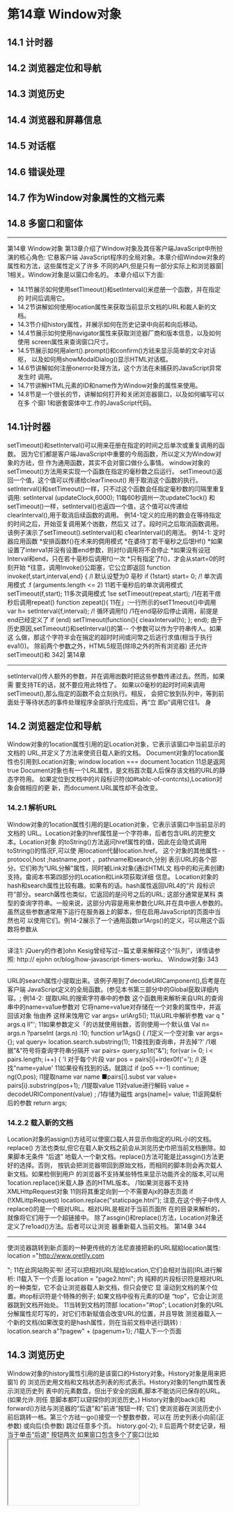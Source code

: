 # 第14章 Window对象  
##  14.1 计时器  
##  14.2 浏览器定位和导航  
##  14.3 浏览历史  
##  14.4 浏览器和屏幕信息  
##  14.5 对话框  
##  14.6 错误处理  
##  14.7 作为Window对象属性的文档元素  
##  14.8 多窗口和窗体  
---
第14章
Window对象
第13章介绍了Window对象及其任客户端JavaScript中所扮演的核心角色: 它悬客户端
JavaScript程序的全局对象。本章介绍Window对象的属性和方法，这些属性定义了许多
不同的API,但是只有一部分实际上和浏览器窗| 1相关。Window对象是以窗口命名的。
本章介绍以下方面:
- 14.1节展示如何使用setTlmeout()和setInterval()米症册一个函数，并在指定的
时间后调用它。
- 14.2节讲解如何使用location属性来获取当前显示文档的URL和裁人新的文档。
- 14.3节介绍history属性，并展示如何在历史记录中向前和向后移动。
- 14.4节展示如何使用navigator属性来获取浏览器厂商和版本信息，以及如何使用
screen属性来查询窗口尺寸。
- 14.5节展示如何用alert().prompt()和confirm()方祛来显示简单的文伞对话枢，
以及如何用showModalDialog()显示HTML对话框。
- 14.6节讲解如何注册onerror处理方法，这个方法在未捕获的JavaScript异常发生时
调用。
- 14.7节讲解HTML元素的ID和name作为Window对象的属性来使用。
- 14.8节是一个很长的节，讲解如何打开和关闭浏览器窗口，以及如何编写可以在多
个窗I 1和嵌套窗体中工.作的JavaScript代码。

##  14.1计时器  

setTimeout()和setInterval()可以用来茌册在指定的时间之后单次或重复调用的函数。
因为它们都是客户端JavaScript中重要的今局函数，所以定义为Window对象的方祛，但
作为通用函数，其实不会对窗口做仆么事情。
window对象的setTimeout()方法用来实现一个函数在指定的毫秒数之后运行。
setTimeout()返回一个值，这个值可以传递给clearTineout() 用于取消这个函数的执行。
setInterval()和setTimeout()一样，只不过这个函数会任指定毫秒数的闫隔里重复调用:
setInterval (updateClock,6000); 11每60秒调州一次updateC1ock()
和setTimeout()一样，setInterval()也返四一个值，这个值可以传递给
clearInterval(),用于取消后续函数的调用。
例14-1定义的应用的数会在等待指定的时间之后，开始亚复调用某个凼数，然后又
过了。段时问之后取消函数调用。该例子演示了setTimeout().setInterval()和
c1earInterval()的用法。
例14-1: 定时器应用函数
*安排函数f{)在术来的倜用模式
*在婆待丁若干毫秒之后氓Hf()
*如果设置了interva1并没有设置end参数，则对f()调用将不会停止
*如果没有设冠Interval和end，只在若十亳秒后调用f()一次
*只有指定了f()，才会从start=0的时刻开始
*往意，调用Invoke()公距塞，它公立即返回
function invoke(f,start,interval,end} {
/l 默认设墅为0 亳秒
if (1start} start= 0;
/! 单次调用模式
.f (arguments.length <= 2)
11若干毫秒后的单次调用模式
setTimeout(f,start);
11多次调用模式
1se
setTimeout(repeat,start); /1在若干痞秒后调用repeat()
function zepeat(){ 11在」:一行所示的setT1meout{}中调用
var h= setInterval{f,interval); /! 循环调用f()
/1在end亳矽后停止调用，前提是end已经定义了
if (end) setTlmeout(function(){ cleaxInterval(h); }; end);
由于历史原因,setTimeout()和setInterval()的第-- 个参数可以作为宁符串传人。如果这
么做，那这个字符半会在捐定的超时时间或问幣之后逃行求值(相当于执行eva1())。
除前两个参数之外，HTML5规范(除IB之外的所有浏览器) 还允许setTimeout()和
342| 第14章

---
setInterval()传人额外的参数，并在调用凼数时把这些参数传递过去。然而，如果需
要支持TE的话，就不要应用此特性了。
如果以0毫秒的起时时间来调用setTimeout(),那么指定的函数不会立刻执行。相反，
会把它放到队列中，等到前面处于等待状态的事件处理程序全部执行完成后，再“立
即p”调用它往1。
身  

##  14.2 浏览器定位和导航  

Window对象的1ocation属性引用的足Location对象，它表示该窗口中当前显示的文档的
URL,并定义了方法来使资日载人新的文档。
Document对象的1ocation属性也引用到Location对象;
window.location === document.1ocaticn 11总是返网true
Document对象也有一个LRL属性，是文档首次载人后保存该文档的URL的静态字符用。
如果定位到文档中的片段标识符(如#tablc-of-contcnts),Location对象会做相应的更
新，而document.URL属性却不会改变。  

###  14.2.1 解析URL  

Window对象的1ocation属性引用的是Location对象，它表示该窗口中当前显示的文档的
URL。Location对象的href属性是一个字符串，后者包含URL的完整文本。Location对象
的toString()方法返问href属性的值，因此在会隐式调用toString()的惰况F,可以使
用location代替location.href。
这个对象的其他属性-
-protocol,host ;hastname,port ，pathname和search,分别
表示URL的各个部分。它们称为“URL分解”属性，同时被Link对象(通过HTML文
档中的<a>和<area>元素创建) 支持。畲阅本书第四部分的Location和Link项荻取详细
信息。
Location对象的hash和search属性比较有趣。如果有的话。hash属性返回URL4的“片
段标识符”部分。search羼性也类似，它返回的是问号之后的URL; 这部分通常是某科
类型的查询字符串。一般来说，这部分内容是用来参数化URL并在具中嵌人参数的。
虽然这些参数通常用下运行在服务器上的脚本，但在启用JavaScript的页面中当然也可
以使用它们。例14-2展示了一个通用函数ur1Args()的定义，可以用这个函数将参数从

---

译注1: jQuery的作者]ohn Kesig曾经写过--篇丈章来解释这个“队列”，详情请参照: http://
ejohn or/blog/how-javascript-timers-worku、
Window对象i 343

---
URL的search属性小提取出来。该例子用到了decodeURICamponent(),后考是在客户端
JavaScript定义的全局函数。(参见本书第三部分中的Global莸取详细内容。;
例14-2: 提取URL的搜索字符串中的参数
这个函数用来解析来自URL的查询串中的name=va1ue参数对
它将name=va1ue对存储在一个对象的属性中，并返回该对象
怡由养
这样来蚀用它
var args= urlArg5(); 11从URL中解祈参教
var q " args.q Il"'; 11如果参数定义「的访就使用翁数，否则使用一个默认值
VaI n= args.n ?parseInt (args.n) :10;
function ur1Ags(} {
/1定义一个空对象
var args= {};
vaI query= location.search.substring(1);
11查找到查询串，并去掉’?’
/1艰据"&"符号将查询字符串分隔开
var pairs= query,sp1it("&");
for(var i= 0; i < pairs.length; i++) {
'I 对于每个片段
var pos = pairs[i]+irdex0f('=');
/l 逐找"name=yalue'
11如果役有找到的话。就跳过
if (po5 ==-1) continue;
ng(O,pos); l1提取name
var name ■pairs[i].subst
var value= pairs[i}.substring(pos+1); /1提取value
11对value进行解码
value = decodeURIComponent(value) ;
/1存储为磁性
args{name]= value;
11讴网粲析后的参数
return args;  

###  14.2.2 载入新的文档  

Location对象的assign()方祛可以使窗口载人并显示你指定的URL小I的文档。replace()
方法也类似,但它在载人新文档之前会从浏览历史巾把当前文档删除。如果脚本无条件
“后退”
地载人一个新文档。replace()方法可能是比assgin{)方法更好的选择。否则，
按钒会把浏览器带回到原始文档，而相同的脚本则会再次载人新文档。如果检侧到用户
的浏览器不支持某些特性来显示功能齐全的版本,可以用1ocation.rep1ace()米载人静
态的HTML版本。
/1如果浏览器不支持XMLHttpRequest对象
11则将其重定向到一个不需要Ajx的静志页面
if (!XMLittpRequest) location.replace("staticpage.htnl");
注意,在这个例子中传人replace()的是一个相对URL。相对URL是相对于当前页面所
在的目录来解析的，就像将它们用于一个超链接中。
除了assgin()和replace()方法，Location对象还定义了re1oad()方法。后者可以让浏览
器重新载人当前文档。
第14章
344

---
使浏览器跳转到新贞面的一种更传统的方法尼直接把新的URL赋給location属性:
location ="http://www.oretlly.com 

"; 11在此网站购买书!
还可以把相对URL赋给location,它们会相对当前[IRL进行解析:
l1载入下一个贞面
location = "page2.html";
内
纯粹的片段标识符是相对URL的一种类型，它不会让浏览器载人新文档，但只会使它
显
滚动到文档的某个位置。#top标识符是个特殊的例子; 如果文档中役有元素的ID是
“top”，它会让浏览器跳到文档开始处。
11当转到文档的顶部
location="#top";
Location对象的URL分解属性尼叮写的，对它们市新赋值会改变URL的位置，并且导致
测览器载入一个新的文档(如果改变的是hash属性，则在当前文档中逃行跳转) :
location.search a"?pagew" + (pagenum+1}; /1载人下一个页面  

##  14.3 浏览历史  

Window对象的history属性引用的是该窗口的History对象。History对象是用来把窗1] 的
浏览历史用文档和文档状态列表的形式表示。History对象的1ength属性表示浏览历史列
表中的元素数盘，但出于安全的因素,脚本不能访问已保存的URL。(如果允许.则任
意脚本都叮以窥探你的浏览历史。)
History对象的back()和forward()方祛与浏览器的“后退”和“前进”按钮一样; 它们
使浏览器在浏览历史小前后跳转一格。第三个方祛一go()接受一个整数参数，可以在
历史列表小向前(正参数) 或向后(负参数) 跳过任意多个页。
history.go(-2);
Il 后逛两个财史记录，相当于单击“后退" 按钮两次
如果窗口包含多个了窗口(比如<iframe>元素-
见14.8.2节)，了窗11的浏览历史会按时
间顺序穿插在主窗口的历史巾。这意味者在主窗口调用history.back() (举例) 可能会
导致其中一个子窗口往叫跳转到前一个显示的文档，但尘窗口保留当前状态不变。
现代Web应用可以不通过载人新文档而动态地改变自身内容(见第15章和第18章)。这
么做叮能希望用户能用“后退”利“前进”按钒在这些动态创建的应用状态之问进行跳
转。HTML5将这种拔术标准化; 请家照22.2节。
HTML5.之前的历史管理是个更复杂的难题。应用程序必须要在窗口浏览历史中创建--个
新的条目来管理自身的历史记录，用历史条目关联自身的状态信息，判断什么时候用户
Window对象| 345

---
使用了“后退”按钮米移动到不同的历史条目，联合那个条目获取状态信息，并且重新
创建应用程序之前的状态。一种方式是用隐藏的<iframe>米保存状态信息并在浏览器的
历史中创建条目。为了创建新的历史条目，希要用Document对象的open()和write()方
祛(见15.10.2节) 动态地把一个新文档写人这个隐藏的窗体。不管怎样，文档内容应该
包含重新创建应用状态所需要的状态信息。当用户单击“后退”按钮，隐藏的窗休的内
容会改变。在HTML5之前，没有生成事件来通知你这个改变，因此，为了俭测用户是否
单出了“后退”按钮，可能要用setInterval() (见14,1节) 每秒对隐淼的窗体检测两郅
三次，来看它是否改变了。
在实际工作中，在那些需要以前的HTML5历史管理的项目中，开发者通常会使用一些现
成的解决方案。很多JavaScript框架都实现了这种功能。比如。jQuery有history插件，另
外也布些单独的管理历史记录的类库。RSH (Realy Simple History) 是其中一个比较流
行的示例，叮以在这甩找到，http://code.googie.com/plreallyimplehistory/.22.2 

节解释
如何用HTML5进行历史管理。  

##  14.4 浏览器和屏幕信息  

脚本有时候需要获取和它们所在的Web浏览器或测览器所在的桌面相关的信息。本节介
绍Window对象的navigator和screen属性。它们分别引用的是Navigator和Screen对象，
而这些对象提供的信息允许脚本来根居环境定制白己的行为。  

###  14.4.1 Navigator对象  

Window对象的navigator属性引用的尼包含浏览器厂商和版本信息的Navigator对象。
Navigator对象的命名是为了纪念Netscape之后Navigator浏览器详江2，不过所有其他的浏
览器也支持它(IE还支持clientInformation属性。它作.Xnavigator的厂商中立同义
词。遗憾的是，其他浏览器并不支持这一更直观的属性命名》。
过去，Navigator对象通常被脚本用米确定它们是在IE中还是在Netscape中运行。这种浏
览器嗅探方法有问题，因为它要求随着新浏览器和现有浏览器的新版本的引人而不断地
调整。如今，有一种更好的功能测试方法(参见13.4.3节)，只需要测试所需要的功能
(即: 方祛或属性)，而不尼假设特定的浏览器版本及共功能。
然而，浏览器嗅探有时候仍然有价值。这样的一种情况是，当需要解决存在丁某个特定
的浏览器的特定版本中的特殊的bug时。Navigator对象有4个属性用于提供关于运行中的
浏览器的版本信息，并且可以使用这些属性进行浏览器嗅探。
Nelscape Navigator (网景浏览器) 是一个著名的Web测览器，更多信息可阅读; htp:ll

---

译注2:
en.wixipedia.org/wikilNetscape_Navigaior 


appName
Web浏览器的全称。在IE中，这就是“Microso[t Internet Explorcr”。在Firefox
中，该属性就是“Netscape”。为广兼容现在的浏览器嗅探代码，其他浏览器通常
也取值为“Netscape”。
appVersion
姆
此属性通常以数宇开始，并跟眷包含浏览器厂商和版本信息的详细字符串。字符串
前面的数字通常是4.0或5.0,表示它是第4或第5代兼容的浏览器。appversion字符
串没有标准的格式，所以，役有办法直接用它来判断浏览器的类型。
userAgent
浏览器在它的USER-AGENT HTTP头部中发送的字符申。这个属性通常包含
appVersion中的所有信息。并且常常也可能包含其他的细节。和appVersion一样,
它也没有标准的格式。由于这个属性包含绝大部分信息.因此浏览器嗅探代码通常
用它来嗅探。
platform
在其上运行浏览器的操作系统(井! 可能是硬件) 的字符串。
Navigator属性的复杂性止说明了浏览器嗅探对于处理客户端兼容性问题是没有太大帮助
的。在Web的早期，人们写了大量的浏览器特定代码用于测试类似于navigator,appName
的属性。在开发新浏览器的时候，浏览器厂商发现为了让现右网站显示正确，它们需要
把a ppName设置为“N ctscape"
类似的儆法使得appversion的起始数字尖去了意义，而
观在的浏览器嗅探代码必须要依赖于比之前复杂很多的navigator.userAgent宇符串。
例143展示广如何用正则表达式{摘斤jQuery) 从navigator,userAgent中抽取浏览器名
称和版本号的方法。
例143: 使.用tavigator.userAgent来进行浏览路唤探
11为客户端嗅探定义browser.name 

和browser.version; 这果使用rjQuery 1.4.1中的代码
//name和number都恳字符串，对于不同的测览器输出的结果也是不--样的，检训结果如下:
!/
"webkit": Safari或Chrome; 版本号是Hebkit的版本号
//"opera" :Opera; 版本号就是软件的版本号
/1"mozilla": Firefax或者其他基于gecko内核的浏览器; 版本专是Gecko的版本
/!"msie": IE; 版本母就是软件的版本
i
11比如Firefox 3.6返回:{ name: "mozilla".version: "1.9.2" }
var bzowser = (function()
var 5 = navigator.userAgent.toLowerCase() ;
at
bouoh
var match = /(webkit}[ \/]([\w.]+)/.exec(s) I!
/(opera)(?:.*version)?[ \/]([\w.]+)/.exec(s) I
/(msie) ([\W.]+}/.exec(s)
!/compatible/.test(s) 昭/(mozilla)(?:.*7 rv:([\W.1+})7/.exec(s) ↓I
];
Window对象| 347

---
name: match[1] i.""
vexsion; match[2] 11“0" };
return ，
}(});
除了浏览器厂商和版本信息的属性之外，Navigator对象还包含一些染项的属性和方法。
以下是一些标准化的属性以及广泛应用但未标准化的属性:
on Line
navigatoz.onLine属性(如采存在的话) 表示浏览器当前是否连接到网络。应用程
序可能带望在离线状态下把状念保存在本地(用第20章的技术)。
geolocation
Geolocation对象定义用于确定用户地琪位置信息的接口。参见22.1节的更多细书。
javaEnabled()
一个非标准的方法，当浏览器可以运行Java小程序时返回true。
cookieEnable()
非标准的方法，如裘浏览器可以保存永久的cookie时,返回true。当cookie配览沩
“视具体情况的定”时可能会返回不正确的值。  

###  14.4.2 Screen对象  

Window对象的screen属性引用的足:$creen对象。它提供有关窗口显示的大小和可用的颜
色数量的信息。属性width和height指定的是以像素为单位的窗山大小。属性availWidth
和availHeight指定的是实际可用的显示大小，它们排除了像桌面任务栏这样的特性所
山i 用的空间。属性colorDepth指定的是显示的BPP (bits-per-pixel) 值，典型的值有16.
24和32。
wIndow.screen属怍和它弓|用的Screen对象都是非标准但广泛实现的。可以用Screen对象
采确定Web应用是否运行在一个小屏幕的设备上，比如上网本。如果屏幕空间有限，可
能要选择用更小的宇体和图片等。  

##  14.5 对话框  

Window对象提供了3个方法来向用户显示简单的对话框。alert()向用户显示一条消息
并等待用户关闭对话框。confirm()也显示一条消息，要求用户单击“确定”或“取
消”按钮，并返回一个布尔值。prompt()同样也显示一条消息，等待用户输人字符申，
并返回那个宇符串。下面的代码全用了这3种方法:
do{
1得到一个学符帛输人
vaI name= prompt("what is yaur name?");
!1得到一个布尔值
var correct = confirm("You entered' + name +"'.\n" +
第14章
348|

---
"Click 0kay to procecd I Cancel to re-enter.");.
}while( !correct)
alert("Hello," + name); 11输出一个纯文术消息
尽管alert().confixm()和prompt()方法都很容易使用; 但是良好的设计还是需要有节
制地使用它们，要尽悬做到这一点。像这祥的对话框并非Web的常见功能，大多数用户
会发现这些对话框会破坏它们的浏览体验。如今，对这些方法唯一常见的应用就是调
呀
口
试: JavaScript程序员常常在代码中插入一个alert()方法，用来查看某个变量的输出结
果是什么。
往意，这些对话框小显示的文本是纯文本，而不是HTML格式的文本。只能使用空格、
换行符和各种标点符号来格式化这些对话樵。
方法confirm()和prompt()都会产生阻塞，也就是说，在用户关掉它们所显示的对话框之
前，它们不会返回。这就意味着在弹出一个对话框前，代码就会停止运行。如果当前正
在载人文档，也会停止载人，直到用户用要求的输人进行响应为止。在大多数的浏览器
，alert()方法也会产生阻案，并等待用户关闭对话框，仙并不总是这样。完整细节诮
参考第四部分的Window.alert()、Window.confirm()和window.prompt()方法。
余了Window的alert().confirm()利prompt()方法，还有个更复杂的方法
showModalDialog(),显示一个包含HTML格式的“模态对话框”译往3,
叮以给它传人参
数，以及从对话樵甲返回值。showModalDialog()在浏览器当前窗口中显示个模态窗
口。第~个参数用以指定提供对话框HTML内容的URL。第二个参数恳个任意侑(数
组和对象均可)，这个值在对话框单的脚本中可以通过window.dia1ogArguments属性的
值访问。第三个参数是一个非标准的列表,包含以分号隔开的name=value对，如果提供
了这个参数，可以配置对话框的尺寸或其他属性。用“dialogwidth”和“dialogheight"
来设登对话框窗口的大小，用“rcsizablc=ycs" 来允许用户改变窗口大小。
用这个方法显示的窗口是“模态的”。showModalDfialog()这个方法直到窗H关闭之前
不会返回。当窗口关闭后，window.returnvalue属性的值就是此方法返口的值。对话
框的HTML内容往往必须包含用米设置returnvalue的“确认" 按钮，如果需耍则调用
window.close() (参见14.8.1书)。
例14-4是一个适合用于showModalD1alog()的HTML文件。代码顶部的往释包含调用
showModalDialog()的样例，而图14-1显示了通过示例代码创赴的对话框。往意对话框里
显示的大量文本都来自showModalDialog()的第二个参数,而不是写死在HTML里。
译注3: 模态对话框就是指郄种“显示出来就不可以点选位于其下面的对话框”的对话框。
Wi ndow对象
349

---
川!P :dovidlanagan.cem/m.ltirarpt Html
-Erter 3D po:nt coardinates-
z:
[Okay ][ Caqcel
杯再? 溉罕领严异55 声际彩与两采示兴元乐科5元年河A 声业布
图14-1:使用showModalDialog()方法显示出的对话框
例14- 1: 使.用showModalDialog()的HTML文件
这个HTHL文件并不是独立的，达个文件由showModalDialog()所调用
它希望window.dialogArguments是一个由字符串组成的数组
教组的第一个元素将放置在对话框的顶部
剩下的每个元業是每行的输人框的标识
当单击0key按钮的时候，返回一个数组，这个数组之由每个输人框的值组成
使用语如这样的代码来调用;
aI p = shouModalDia1og("mu1tiprompt.htm1",
["Enter 3D point coordinates";"x","y" ,"z"] ,
"dialogwidth:4D0; dialogheight:300; resizable:yes") ;
<f om>
<fieldset id="fields"><1fieidset> <!-- 对话框的正文部分-->
<div style="text-align:center"> <!--关闭这个对话框的铵钒-->
< !-- 设置讴 回 值和 关 闭 事忙-- >
<button onclick="okay()">0kay</button>
<button onclick="cancel()">Cancel</button> < !-- 关闭时不带任何返回值-->
</div>
<script>
l1创建对话性的卡体部分，并在f1eldset4 显示出来
var args= dialogArguments;
var text="<legend>" + args[0] + "</1egend>";
for(var i = 1; i < ags.
length
text += "<1abe1>" + args[i] + ": <input id='f" + i+"'></1abe1><br>"s
document.getElementById("fields").inneIHTML = text;
/1直接为闭这个对话框，不设資返回值
R
functlon cancel(){ window.c1ose(}; .
11读取输人糇的值。然后设置一个返回值，之后关闭
function okay() {
window.returnValue 口[] ;
返叫一个数组
for(var i= 1; i < args.length; i++) 11设骂输人框的元素
window.IeturnValue[i-1]= document.getElementById("f" + i).value;
window.close(]; /1关闭对话框，使showod:lD1alog()这回
<iscxipt>
</form>

##  14.6 错误处理  

Window对象的onerror属性是.个事件处理程序，当未捕获的异常传播到调用栈上时觥
会调用它,并把错误消息输出到浏览器的JavaScript控制台上。如果给这个属性赋一个闲
数、那么只要这个窗11中发生了JavaScript错误，就会调用该函数，即它成了窗L的错误
处理程序。
走
由于历少原凶，Window对象的onerror事件处理丽数的调用通过三个字符串参数，而不
忍通过通常传递的一个事件对象。(其他客户端对象的onerror处理程序所黹要的错误
条件是不一样的，但是它们都是正常的事件处理程序，向这个函数只须传人一个事件
对象。) window.onerror的第一个参数是描述错误的一条消息。第一个参数是一个字符
串，它存放引发错误的JavaScript代码所在的，义档的URL。第三个参数是文档中发生错误
的行数。
除了这三个参数之外，onerror处理程序的返回值也很重要。如果onerror处理程序返回
false,它通知浏览器事件处理程序已经处理了错误，不需要其他操作。换句话说，浏
览器不应该显示它自己的错误消息。遗憾的是，由丁历史原因，Firefox里的错误处理程
序必须返回true来表示它已经处理了错误。
onerror处理程序是早期JavaScript的遗物，那时语言核心不包含try/catch异常处理语
句。现代代码已经很少使用它。但是，在开发阶毁，你可能耍像这样定义一个错误处理
程序,当有错误发生时，来显式地通知你;
/ 在一个对话根中弹出错误消息。但不超过三次
window.onerror= function(msg,url,Iine) {
f(onerror.numt+ < onerror.max}
a1ert{"ERROR: " + asg + "\n" + urI + “:" + line);
return true ;
onetIor.max = 3;
nerIor.num = 0;  

##  14.7 作为Window对象属性的文档元素  

如果在HTML文档中用id属性来为元素命名，并H如果Window对象没有此名字的属性，
Window对象会赋了.-个属性、它的名宁是id属性的慎。而它们的慎指向衣示文档元素
的HTMLElemeat对象。
我们已经说过，在客户端JavaScript中,Window对象是以全局对象的形式存在于作用域
链的最上层，这就意味着在HTML文档中使用的id属性会成为可以被脚本访问的全局
351
Window对象

---
变量。如果文裆包含一个<button id="okay"/>元素,刚以通过企局变氧okay来引用此
元索。
但是，有一个重要的警告: 如冢Wiudow对象已经具有此名字的属性，这就不会发生。
“lacation" 或“navigator”的元素，就不会以全局变量的形式
比如，id是“history”，
出现，因刈这些ID匕经占用了。同样，如果HTML文档包含一个id为“x”的元素，并
月1还在代码中声明并赋值给全局变量x,那么显式声明的变量会隐藏隐式的元素变量。
如果脚本中的变量声明出现在命名元素之前，那这个变量的存作就会阻止元素获取它的
window属性。而如果脚本中的咬量声助出现在命名元素之后，那么变量的显式赋偵会覆
盖该属性的隐式值。
在15.2节巾，你会学到通过document.getElementById()方祛，用HTM1.的id属性来查找
文档元素。见下面的例子:
vat ui 正["input","prompt","heading”]; 11数组中存放安查找的元素id
/1用每个id查找对应的元素
ui.forEach(function(id) {
uf[id]= document.getElementById(id); 11将其存放在一个属性中
});
运行完这段代码之后，ui.input、ui.prompt和ui.heading会引用文档元紮。脚本可以用
全局变量input和headi.ng 

来代替ui.input和ui.heading。但记得14.5 节里的Window对象
有个方法的名字是prompt(),所以脚本市不能用全局变量prompt代替ui.prompt。
元素ID作为全局变量的隐式应用是Web浏览器演化过程中遗留的怿群。它主要尼出于与
已有Web页面后向兼容性的考虑。但这里并不推存使用这种做法-
浏览器厂商可以在
任何时候为Window对象定义新属性，而这些新腐性都会破坏使用了此属性名的隐式定
义的代码。反之，用document.getE1ementById()来显式夼找元索。如果给它一个更简单
的名学、这种用法会变得更加简便。
var $= function(id){ return docunent.getElementById(id); }
ui.prompt= $("prompt") ;
很多客八端类库都定义广5附数，类似」:面:样来通过ID查投元素。(找们会栏第19章
里看到jQuery的5函数作为通用的元案选择方法，#于ID.标签名、class属性或其他标
准，返回一个或多个元素。
假设ID并没有被Windw对象使用的话，那么任何有id属性的HTML元索都会成为全局变
量的值。以下HTML元素如果有name属性的话。也会这样表现:
<a> <app1et> <area> <embed> <fori> <frame> < frameset> < :iframe> <img> <object>
id元素在文档中必须是唯一的; 两个元素不能有相同的id。但尼，这对name属性无效。
如果上面的元素有多丁一个有相同的name属性(或若一个元素有name属性，而另一个元
第14章

---
素有相同值的id属性)，具有该名称的隐式全局变量会引用一个类数组对象，这个类数
组对象的元素是所有命名的元素。
有name或id属性的<iframe>元素是个特殊的例子。为它们隐式创建的变盘不会引用表示
元素自身的Element对象，而是引用表示<iframe>元素创建的嵌套浏览器窗体的Window
对象。我们会在14.8.2节再次谈论它。
D
b能  

##  14.8 多窗口和窗体  

一个Web浏览器窗口叮能在桌面上包含多个标签贞。每4个标签贞都是独立的“浏览上
下文”
(browsing context)，每一个上下文都有独立的Window对象，而且相互之间互
不干扰。每个标签贞中运行的脚本通常并不知道其他标签页的存在，更不用说和其他标
签页的Window对象进行交互操作或者操作其文档内容了。如果Wenb浏览器不支持多标签
页，或者把标签页关掉了，可能在某一时刻桌面上会有很多打开的Web浏览器窗口。而
使用标签页，每个桌面窗口中的Window对象都是独立的，也就是说彼此就是完企独立
的,和其他桌面窗口没有任何联系。
但是窗口并不总是利其他窗口完全役关系。一个窗口或标签页中的脚本可以打开新的窗
口或标签页，当一个脚本这样做时，这样多个窗口或窗口与另一个窗口的文档之间就可
以互操怍(可以参照13.6.2节中讲解的同源策略约束)。14.8.1节介绍关于窗口打开和关
闭的更多内容。
HTML文档经常使用<iframe>来嵌套多个文档。由<iframe>所创建的嵌盒浏览上下文
是用它自己的Window对象所表示的。废弃的<frameset>和<frame>元素同样创建了一
个嵌套的测览上下文，每一个<frame>都由一个独立的Window对象表示。对于客户湍
lavaScrip来说，窗口、标签页、iframc和框架都是浏览上下文; 对于JavaSeript来说，它
们都是Window对象。和相石独立的标签或不同，嵌套的浏览上下文之间并不是相互独
立的。在个窗体中运行的JavaScript程序总是可以看到它的祖先和子孙窗体，尽管脚本
充看这些窗体中的文档受到同源策略的限制。14.8.2节会讲到嵌套的窗体。
因为Window是客户端JavaScript的全局对象.每个窗口或窗体都包含独立的JavaScript找
行上下文。不过，在一个窗口中的JavaScript代码.如果有同源策略的限制，则可以使用
另外一个窗口中定义的对象、属性和方祛。与此相关的细节会在14.8.3节中详细计论。
当由于同源策洛的限制导致窗口之间无法直接交4时，ITML5提供个基干事件的消息
传输API，可以用于间接的通信。这在22.3节中会有详细计论。
Window对象
353

---
###  14.8.1打开和关闭窗口  

使用Window对象的open()方法可以打开一个新的浏览器窗日(或标签页，这通常和浏览
器的配紧选项有关)。Window.open()载人指定的URL到新的或比存在的窗口中，并返
回代表那个窗11的Window对象。它有4个可选的参数。
open()的笫个参数足要在新窗口中显示的文档的URL,如采这个参数省略了(也叮以
是空宁符串)，那么会使用空贞山的URLabout:blank。
open()的第一个参数是新打开的窗口的名字。如果指定的是一个已经存在的窗口的名字
(并且脚本允许跳转到那个窗口)，会直接使用已存在的窗口。否则，会打开新的窗
口,并将这个指定的名字斌慎给它。如果省略此参数，会使用指定的名宁“b1ank" 打
开一个新的、末命名的窗口。
需要注意的恳，脚本是无法通过简单地猜测窗口的名字来操控这个窗口中的Web应用
的,只有设置了“允许导航”(alluwed to navigate) (HTML5规范中的术语) 的页面
才可以这样。宽泛地讲，当且仅当窗口包含的文档来自相同的源或者是这个脚本打开
广那个窗口(或者递归地打开」窗口中打开的窗日); 脚本才吓[以只通过名字来指定存
在的窗|1。还有，如果其中一个窗口是内嵌在另一个窗口里的窗体，那么在它们的脚本
(顶级祖先窗日) 和
之间就可以相互导航。这种情况下，可以使用保留的千字“_top”
_parent" (直接父级窗口) 来状取彼此的浏览上下文。
窗口名字
窗口的名字是非常重要的，因为它允许open()方法引用已存在的窗口，并同时可以
作为<a>和<form>元素上HTML target属性的值，用|来表示引用的文档(或表单提
交结果) 应该显示在命名的窗口中。这个target属性的值可以设置为“_blank"
_parent”或“_lop”，从而使引用的文档显示在断的空白窗口。父窗口[窗体或
顶层窗口中，
Window对象如果有name属性,就用它保存名字。该属性是可写的，并且脚本可以
随意设置它。如果传遵给window.open()一个除“_b1ank”之外的名字，通过该调
用创建的窗口将以该名宇作为name属性的初始值。如果<iframe>元素有name属性，
表示该iframe的Window对象会用它作为name属性的初始值。
open()的第三个可选参数是一个以逗号分隔的列表。包含大小利|各种属性，用以表明新
窗口是如何打开的。如果省略这个参数; 那么新窗口就会用‘个默认的大小，而且带有
一整组标准的UI组件，即菜单栏、状态栏，工具栏等。在标签式浏览器中，会创建一个
新的标篆。
第14章
354

---
另一方面，如果指定这个参数，就可以指定窗口的尺寸，以及它包含的一组属性。(显
式指定窗口尺寸更像尼创建新窗口，而不是新标签。) 例如，要打开允许改变大小的浏
览器窗口，并H.包含状态栏、工具栏和地址栏，就可以这样写;
var w = xindow.open("smallwin.htm1" ,"smallwin" ，
width=40o.height=35D,status=yes,resizable=yes");
好
第三个参数是非标准的，HTML5规范也主张浏览器应该忽略它。参见第凹部分中的
Window.open()查看在此参数中可以指定什么内容。往意，当指定第三个参数时。所有
役有显式指定的功能都会忽略。出于各种安全原因，浏览器包含对可能指定的功能的限
制。例如，通常不允许指定一个太小的或者位十屏幕之外的窗口，并H.一些浏览器不允
许创建一个役有状态栏的窗口。
open()的第四个参数只在第二个参数命名的是。个存在的窗口时才有用。它是一个布尔
值，声明了由第一个参数指定的URL是应用替换掉窗口浏览历史的当前条目(true),
还是应该在窗11浏览历史中创建一个新的条目(false),后者是默认的设置。
open()的返回值尽代表命名或新创建的窗口的Window对象。可以在自己的JavaScript代
码中使用这个Window对象来引用新创建的窗口，就像使用隐式的Window对象window来
引用运行代码的窗口一样:
11打开一个新的空白窗口
var W= window.open();
w.alert("About to visit http://example.com 

"}; 11调用a1ert()方法
11设臣它的lacation属性
w,location = "http://example.com 

";
在由window.open()方法创建的窗口中，opener脲性引用的是打开它的脚本的Window对
象。在其他窗口中，opener为null;
11true.对于由w创建的任意窗口
w.opener l== null;
w.open().opener ==2 W; !1true,对于任:意窗HW
Window.open()是广告商用来在你浏览网页时采用的“页面之前弹出”或“页面之后弹
出”窗口的‘种乃法。由于对于这种烦人的弹出窗口的滥用，因此大部分浏览器都增加
「弹出窗口过滤系统。通常，open()方法只有当用户手动单击按钮或者链接的时候才会
调用。JavaScript代码尝试在浏览器初始裁人(或卸载) 时开启一个弹出窗口时，通黹会
失败。将上面的代码粘贴猁浏览器的JavaScripl控制台里进行测试，可能会由于间样的原
因而失败。
关闭窗口
就像方祛open()打开一个新窗川1一样，方法c1ose()将关闭一个窗口。如果已经创建了
Window对象w,可以使用如下的代码将它关棹i
355
Window对象

---
w.close();
运行在那个窗口中的JavaScripl化码则叮以使用下面的代码关闭:
windqw.close();
注意。要显式地使用标识符window,这样可以避免混淆Window对象的c1ose()方法和
如果正在从事件处理程片调用c1ose{),这很亚要。
Document对象的c1ose() 方法-
大多数浏览器只允许自动关闭由自己的Javascript代码创建的窗口。如果要关闭其他窗
T,可以用一个对话框提示用户，要求他对关闭窗口的请求进行确认(或取消)。住表
示窗体而不是顶级窗11或标签页上的Window对象上执行c1ose()方法不会有任何效果，
它不能关闭一个窗体(反之可以从它包含的文档中删除iframe)。
即使一个窗口关闭了，代表它的Window对象仍然存在。口长闭的窗口会有个值为true
的closed属性，它的document会是nulI,它的方法通常也不会再工作。  

###  14.8.2 窗体之间的关系  

我们已经知道,Window对象的方法open{)返回代表新创建的窗口的Window对象。rfi 月
这个新窗口具有opener属性，该属性可以打开它的原始窗口。这样，两个窗口就可以相
瓦引用,彼此都可以读取对方的属性或是调用对方的方祛。窗体也是这样的。窗日或窗
体中运行的代码都叮以通过下面介绍的属性引用到自己的窗口或窗体，以及嵌套的子
窗体。
任何窗口或窗体巾的JavaScript代码都可以将自己的窗口和窗体引用为window或self.窗
体可以用parent属性引用包含它的窗| 1或窗体的Window对象;
parent.history.back() ;
如果一个窗口是顶级窗口或标签，而不是窗体，那么具parent属性引用的就是这个窗口
本身:
parent == self; /1只有顶级窗口才会返问tue
如果一个窗体包含在另一个窗体中，而后者又包含在顶级窗口中，那么该窗体就可以使
用parent.parent来引用顶级窗口。top属性是一个通用的快挺方式，无论一个窗体被嵌
套「几层，它的top属性引用的都是指向包含它的顶级窗口。如果一个Window对象代表
的是一个顶级窗口，那么它的top属性引用的就是窗口本身。对于那些顶级窗口的直接
F窗体，top属惟就等价+parent属性。
parent和top属性允许脚本引用它的窗体的祖先。有不止一种方祛可以引用窗川|1或窗体
3561第14章

---
的子孙窗体。窗体是通过<iframe>元素创建的。可以用获取其他元索的方法来获取一个
表示<ifxame>的元素对象。假定文档里有<iframe id="f1">。那么，表示该iframe的元
素对象就足:
var iframeElement= document.getElenentById("f1");
<iframe>元索有contentWindow属性，5 |用该窗体的Window对象，所以此窗体的Window
对象就是:
var childFrame= document.getElementById("f1"}.contentWIndoW;
可以进行反向操作-
-从表示窗体的Window对象来获取该窗体的<iframe>元素一一用
Window对象的frameElement属性。表示顶级窗口的Window对象的frameElement属性为
null,窗体中的Window对象的frameE1ement属性不恳null:
var elt 口document.getElementById("f1");
var win = e1t.contentWindaw;
win.frameElement eax elt 11对丁帧来说水远是true
window.frameElement= nu1111对于顶级窗口米说永远是true
尽管如此，通常不需要使用getElementById()方法和contentwindow属性米获取窗口中了
窗体的引用。每个Window对象都有一个frames属性，它引用自身包含的窗口或窗体的了
窗体。frames属性引用的是类数组对象,并可以道过数字或窗体名进行索引。要引用窗
口的第一个子窗体，可以用frames[0]。要引用第二个子窗体的第三个子窗体，可以用
frames[1].frames[2]。窗体里运行的代码可以用parent.frames[1]引用兄弟窗体。往意
frames[]数组里的元索是Window对象，而不是<iframe>元索。
如果指定<iframe>元素的name或id属性，那么除了用数宇进行索引之外,还可以用名宇
来进行索引。例如，名宇为“f1" 的帧应该用frames["f1"]或frames.f1。
刚刚在14.7节中讲到，<iframe>以及共他元素的name和ID都叮以白动通过Window对象
的属性米应用，而<1frame>元案和其他的元素有所不同: 对于窗体来说，通过Window
对象的属性引用的<iframe>是指窗体中的Window对象,而不是元素对象。也就悬说,
可以通过窗体的名字“f1”来代替frames.f1。实际上，HTML5规范指山frames属性是
一个自引用(self-referential) 的扇性，就像window和self一样。而这个Window对象看
起来像一个由窗体组成的数组。也就是说可以通过window[0]来获取第一个子窗体的引
用，可以通过window.length或lenpth查询窗体的编号。但是这里我们使用frames米代替
window会比较情晰一些，尽管这种方法有些传统。需要往意的是，当前的浏览器不会让
frame==window,但在frame和window不相等的情况下，可以通过子窗体的索引或名宇来
获取共他对象的引用。
可以使用<ifxane>的元素的name或id属性作为JavaScrip:代码中的引用标识。但如果瘦用
name属性的话，所指定的name同样也会成为化表这个窗体的Window对象的name属性。以
这种方式给出的名字可以用做一个链接的target属性，而H 它可以用做window.open()的
第一个参数。  

###  14.8.3 交互窗口中的JavaScript  

每个窗口和窗体都是它自身的JavaSeript执行上下文,以Window作为全局对象。但是如
果一个窗口或窗体中的代码可以应用到其他窗口或窗体(并H.同源策略没有阻止它)，
那么一个窗口或窗体中的脚本就可以和其他窗口或窗体中的脚本进行交互。
设想一个Web页面里有两个<iframe>元素，分别叫“A" 和“B"
并假设这些窗体所包
含的文档来自丁相同的一个服务器，并且包含交互脚本。窗体A里的脚本定义了.个变
朵i:
vati=3;
这个变量只是全局对象的一个属性，也是Window对象的一个属性。窗体A中的代码叮以
用标识符i来引用变量，或者用window对象显式地引用这个变量:
window.i
由于窗体B中的脚本可以引用窗体A的Window对象，因此它也可以引用那个Window对象
的属性:
11政变窗体A中的变最1的值
parent.A.I = 4
我们知道，定义函数的关键宇function可以声明-个变最，就像关键宁var所做的那样。
如果窗体B中的脚本声明r :个(非嵌套的} 困数f,这个函数在窗体B中是全局变盘，
并且窗体B中的代码可以用f()调用f。但是窗体A中的代码必须将f作为窗体B的Window
对象的f属性来引用:
/! 调市窗体B肿定义的一个雨数
parent.B.f();
如果窗体A中的代码需要很频繁地使用这个函数，则叮以将这个幽数减值给窗体A中的
一-个变量，这样就可以经常使用这个变量来引用窗体中的函数了:
tar f= parent.B.f;
现在窗体A中的代码就可以像窗体B中的代码那样调币函敬f() 了。
当采用这种方式在窗体或资口问共享函数时，牢记训法作用域的规则非常重要。函数在
定义它的作用域中执行。而不是在调用它的作用域中执行。就上面那个例了来说，如果
--.-一
第14章
358|

---
函数f引用了全局变殿，那么将在窗体B的属性中夺找这些变悬，即使函数是出窗体A调
用的。
要记性构造函数也是凼数，所以当用构造函数和相关的原型对象定义一个类(见第9
章) 时，那个类只在一个单独的窗口中定义。假设在例子9-64的窗口包含窗体A和窗体
B,并且包含Sel类。
好
顶级窗口中的脚本可以创建新的Set对象,类似这样:
var $ = new Set();
相反，每个窗体巾的代码必须显式地用父级窗1的属性来引用Set()构造函数:
var s ■new paxrent,Set();
另外，每个窗体中的代码还叮以定义自己的变最来引用构造函数，这样就更方便了:
vaE set= top.Set{); var 5= new 5et();
和用户定义的类不同，内置的类(比如String，Date和RegExp) 都会在所有的窗口中自
动预定义。但尽要注意，每个窗口都有构造的数的~个独立副本利构造函数对应原型对
象的一个独立副本。例如，每个窗口都有自己的String()构造函数和String.protatype
对象的副本。因此，如果编与个操作JavaScript字符串的新方法，并月通过把它赋值
給当前窗口中的String.prototype对象而使它成为String类的一个方法，那么该窗口中的
所有字:符串就都可以使用这个新方法。但是，别的窗口中定义的字符串不能使用这个新
方祛。
事实上，每个Window都有自己的原型对象，这意味着instanceof操作符不能跨窗口
工作。例如，当用instanceof来比较窗体B的一个字符串和窗体A的string()构造函数
时，结果会为false。7.10节介绍广决定跨窗口数组的类型时的相关困难。
<table style="border:1px solid #ccc">
<tr><td>
<h3>WindowProxy对象</h3>
我们已经讲过很多次,Window对象是客户端JavaSeript的全局变堂。但是从技术上
来看，并不是这样的。Web浏览器每次向窗口或窗体中载入新的内容,它都会开始
一个断的JavaScript执行上下文，包含一个新创建的全局对象。但是当多个窗口或
窗体在使用时，有一个重要的概念。尽营富体或窗口载入了新的文档，但是引用
窗体或窗口的Winduw对象还仍然是一个有效的引用。
所以客户端JavaScript有两个重要的对象。客户端全局对象处于作用域链的顶
级，并且是全局变量和函数所定义的地方。事实上，全局对象会在窗口或窗体载
入断内容时被替换。我们称为“Window对象”的对象实际上不是全局对象，卉
是全局对象的一个代理。每当查询或设置Window对象的属性时,就会在窗口或
窗体的当前全局对象上查询或设置相同的属性。HTML5规范称这个代理对象为
WindowProxy,但在本书中我们会继续使用名词Window对象。
由于它的代理行为，除了有更长的生命周期之外，代理对象表现得像真正的全局
对象。如果可以比较两个对象，那么区分它们会很困难。但是事实上，没有办法
可以引用到夹正的客户端全局对象。全局对象处于作用城链的顶端，但是window.
self.top.patent以及窗体的属性全那返回代理对象。window.open()方法也返
回代理对象。甚至顶级函数里this关键字的值都是代理对象，而不是真正的全局
对象生1.
鞏后一点对于ES3和ES5规范稍有违背，但客户端JavaScript是常要支特这种多重执行上下
丈的。
</td></tr>
</table>